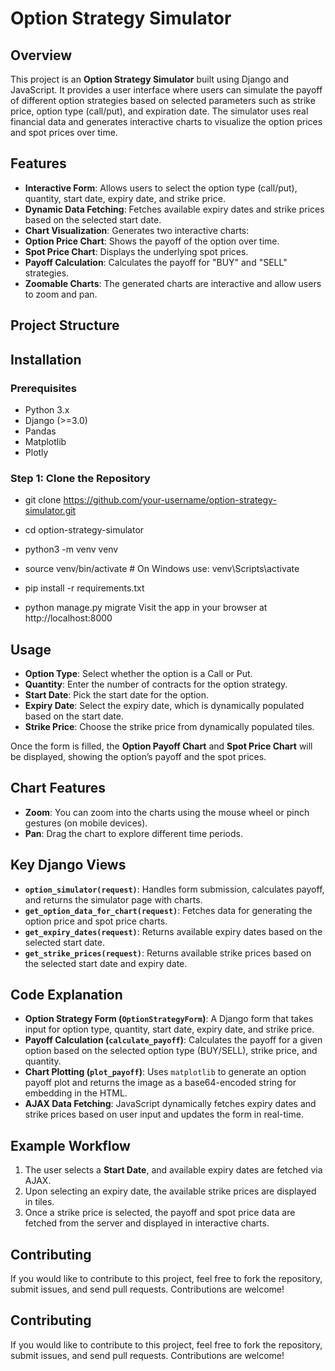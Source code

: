 # Option Strategy Simulator

## Overview

This project is an **Option Strategy Simulator** built using Django and JavaScript. It provides a user interface where users can simulate the payoff of different option strategies based on selected parameters such as strike price, option type (call/put), and expiration date. The simulator uses real financial data and generates interactive charts to visualize the option prices and spot prices over time.

## Features

- **Interactive Form**: Allows users to select the option type (call/put), quantity, start date, expiry date, and strike price.
- **Dynamic Data Fetching**: Fetches available expiry dates and strike prices based on the selected start date.
- **Chart Visualization**: Generates two interactive charts:
- **Option Price Chart**: Shows the payoff of the option over time.
- **Spot Price Chart**: Displays the underlying spot prices.
- **Payoff Calculation**: Calculates the payoff for "BUY" and "SELL" strategies.
- **Zoomable Charts**: The generated charts are interactive and allow users to zoom and pan.

## Project Structure


## Installation

### Prerequisites

- Python 3.x
- Django (>=3.0)
- Pandas
- Matplotlib
- Plotly

### Step 1: Clone the Repository

- git clone https://github.com/your-username/option-strategy-simulator.git
- cd option-strategy-simulator

- python3 -m venv venv
- source venv/bin/activate  # On Windows use: venv\Scripts\activate
- pip install -r requirements.txt

- python manage.py migrate
Visit the app in your browser at http://localhost:8000

## **Usage**

- **Option Type**: Select whether the option is a Call or Put.
- **Quantity**: Enter the number of contracts for the option strategy.
- **Start Date**: Pick the start date for the option.
- **Expiry Date**: Select the expiry date, which is dynamically populated based on the start date.
- **Strike Price**: Choose the strike price from dynamically populated tiles.

Once the form is filled, the **Option Payoff Chart** and **Spot Price Chart** will be displayed, showing the option’s payoff and the spot prices.

## Chart Features

- **Zoom**: You can zoom into the charts using the mouse wheel or pinch gestures (on mobile devices).
- **Pan**: Drag the chart to explore different time periods.

## Key Django Views

- **`option_simulator(request)`**: Handles form submission, calculates payoff, and returns the simulator page with charts.
- **`get_option_data_for_chart(request)`**: Fetches data for generating the option price and spot price charts.
- **`get_expiry_dates(request)`**: Returns available expiry dates based on the selected start date.
- **`get_strike_prices(request)`**: Returns available strike prices based on the selected start date and expiry date.

## Code Explanation

- **Option Strategy Form (`OptionStrategyForm`)**: A Django form that takes input for option type, quantity, start date, expiry date, and strike price.
- **Payoff Calculation (`calculate_payoff`)**: Calculates the payoff for a given option based on the selected option type (BUY/SELL), strike price, and quantity.
- **Chart Plotting (`plot_payoff`)**: Uses `matplotlib` to generate an option payoff plot and returns the image as a base64-encoded string for embedding in the HTML.
- **AJAX Data Fetching**: JavaScript dynamically fetches expiry dates and strike prices based on user input and updates the form in real-time.

## Example Workflow

1. The user selects a **Start Date**, and available expiry dates are fetched via AJAX.
2. Upon selecting an expiry date, the available strike prices are displayed in tiles.
3. Once a strike price is selected, the payoff and spot price data are fetched from the server and displayed in interactive charts.

## Contributing

If you would like to contribute to this project, feel free to fork the repository, submit issues, and send pull requests. Contributions are welcome!


## Contributing

If you would like to contribute to this project, feel free to fork the repository, submit issues, and send pull requests. Contributions are welcome!
